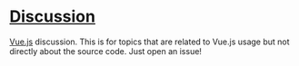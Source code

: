 [Discussion](/vuejs/Discussion/issues)
==========

[Vue.js](http://vuejs.org/) discussion. This is for topics that are related to Vue.js usage but not directly about the source code. Just open an issue!
